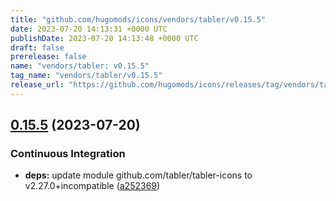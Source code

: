```yaml
---
title: "github.com/hugomods/icons/vendors/tabler/v0.15.5"
date: 2023-07-20 14:13:31 +0000 UTC
publishDate: 2023-07-20 14:13:48 +0000 UTC
draft: false
prerelease: false
name: "vendors/tabler: v0.15.5"
tag_name: "vendors/tabler/v0.15.5"
release_url: "https://github.com/hugomods/icons/releases/tag/vendors/tabler/v0.15.5"
---
```


## [0.15.5](https://github.com/hugomods/icons/compare/vendors/tabler/v0.15.4...vendors/tabler/v0.15.5) (2023-07-20)


### Continuous Integration

* **deps:** update module github.com/tabler/tabler-icons to v2.27.0+incompatible ([a252369](https://github.com/hugomods/icons/commit/a252369d7d6d323ecec8e8ee60e250bd30c0eb4c))
